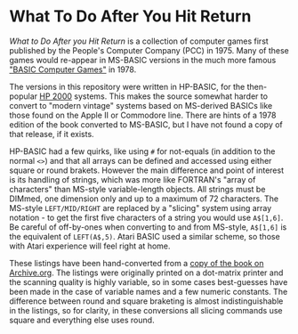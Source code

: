 # What To Do After You Hit Return

*What to Do After you Hit Return* is a collection of computer games first published by the People's Computer Company (PCC) in 1975. Many of these games would re-appear in MS-BASIC versions in the much more famous ["BASIC Computer Games"](https://github.com/GReaperEx/bcg) in 1978.

The versions in this repository were written in HP-BASIC, for the then-popular [HP 2000](https://en.wikipedia.org/wiki/HP_2100) systems. This makes the source somewhat harder to convert to "modern vintage" systems based on MS-derived BASICs like those found on the Apple II or Commodore line. There are hints of a 1978 edition of the book converted to MS-BASIC, but I have not found a copy of that release, if it exists.

HP-BASIC had a few quirks, like using `#` for not-equals (in addition to the normal `<>`) and that all arrays can be defined and accessed using either square or round brakets. However the main difference and point of interest is its handling of strings, which was more like FORTRAN's "array of characters" than MS-style variable-length objects. All strings must be DIMmed, one dimension only and up to a maximum of 72 characters. The MS-style `LEFT/MID/RIGHT` are replaced by a "slicing" system using array notation - to get the first five characters of a string you would use `A$[1,6]`. Be careful of off-by-ones when converting to and from MS-style, `A$[1,6]` is the equivalent of `LEFT(A$,5)`. Atari BASIC used a similar scheme, so those with Atari experience will feel right at home.

These listings have been hand-converted from a [copy of the book on Archive.org](https://archive.org/details/Whattodoafteryouhitreturn). The listings were originally printed on a dot-matrix printer and the scanning quality is highly variable, so in some cases best-guesses have been made in the case of variable names and a few numeric constants. The difference between round and square braketing is almost indistinguishable in the listings, so for clarity, in these conversions all slicing commands use square and everything else uses round.
